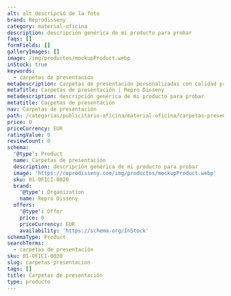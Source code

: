 ```yaml
---
alt: alt descripció de la foto
brand: Reprodisseny
category: material-oficina
description: descripción genérica de mi producto para probar
faqs: []
formFields: []
galleryImages: []
image: /img/productos/mockupProduct.webp
inStock: true
keywords:
  - carpetas de presentación
metaDescription: Carpetas de presentación personalizadas con calidad profesional en Cataluña.
metaTitle: Carpetas de presentación | Repro Disseny
metadescription: descripción genérica de mi producto para probar
metatitle: Carpetas de presentación
nav: Carpetas de presentación
path: /categorias/publicitario-oficina/material-oficina/carpetas-presentacion
price: 0
priceCurrency: EUR
ratingValue: 0
reviewCount: 0
schema:
  '@type': Product
  name: Carpetas de presentación
  description: descripción genérica de mi producto para probar
  image: 'https://reprodisseny.com/img/productos/mockupProduct.webp'
  sku: 01-OFICI-0020
  brand:
    '@type': Organization
    name: Repro Disseny
  offers:
    '@type': Offer
    price: 0
    priceCurrency: EUR
    availability: 'https://schema.org/InStock'
schemaType: Product
searchTerms:
  - carpetas de presentación
sku: 01-OFICI-0020
slug: carpetas-presentacion
tags: []
title: Carpetas de presentación
type: producto
---
```



